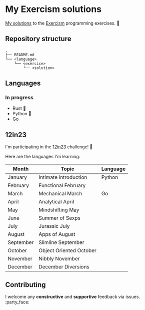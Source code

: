 # My Exercism solutions

[My solutions](https://exercism.org/profiles/Adrien-ANTON-LUDWIG) to the [Exercism](https://exercism.org/) programming exercises. :rocket:

## Repository structure

```
.
├── README.md
└── <language>
    └── <exercice>
        └── <solution>
```

## Languages

### In progress

- Rust :crab:
- Python :snake:
- Go

## 12in23

I'm participating in the [12in23](
https://exercism.org/challenges/12in23) challenge! :muscle:

Here are the languages I'm learning:

Month | Topic | Language
--- | --- | ---
January | Intimate introduction | Python
February | Functional February |
March | Mechanical March | Go
April | Analytical April |
May | Mindshifting May |
June | Summer of Sexps  |
July | Jurassic July |
August | Apps of August |
September | Slimline September |
October | Object Oriented October |
November | Nibbly November |
December | December Diversions |

## Contributing

I welcome any **constructive** and **supportive** feedback via issues. :party_face:

